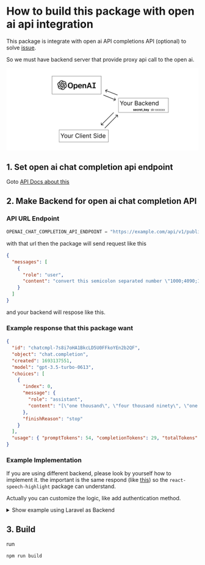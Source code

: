 # How to build this package with open ai api integration

This package is integrate with open ai API completions API (optional) to solve [issue](PROBLEMS.md#6-wrong-read-number).

So we must have backend server that provide proxy api call to the open ai.

![Open AI API](/img/chat_gpt_api.png)

## 1. Set open ai chat completion api endpoint

Goto [API Docs about this](API.md#package-data-and-cache-integration) 

## 2. Make Backend for open ai chat completion API

### API URL Endpoint

```js
OPENAI_CHAT_COMPLETION_API_ENDPOINT = "https://example.com/api/v1/public/chat";
```

with that url then the package will send request like this

```json
{
  "messages": [
    {
      "role": "user",
      "content": "convert this semicolon separated number \"1000;4090;1000000;1,2;9001;30,1\" into word form number with language \"en-US\" return the result as array. don't explain"
    }
  ]
}
```

and your backend will respose like this.

### Example response that this package want

```json
{
  "id": "chatcmpl-7s8i7oHA1BkcLD5U0FFkoYEn2b2QF",
  "object": "chat.completion",
  "created": 1693137551,
  "model": "gpt-3.5-turbo-0613",
  "choices": [
    {
      "index": 0,
      "message": {
        "role": "assistant",
        "content": "[\"one thousand\", \"four thousand ninety\", \"one million\", \"one point two\", \"nine thousand one\", \"thirty point one\"]"
      },
      "finishReason": "stop"
    }
  ],
  "usage": { "promptTokens": 54, "completionTokens": 29, "totalTokens": 83 }
}
```

### Example Implementation

If you are using different backend, please look by yourself how to implement it. the important is the same respond (like [this](#example-response-that-this-package-want)) so the `react-speech-highlight` package can understand.

Actually you can customize the logic, like add authentication method.

<details>
  <summary>Show example using Laravel as Backend</summary>

<br/>

### Router

Open `routes/api.php`

Remember you must set the throttle 180 request / 1 minute. our engine need to send a lot request. no worry it small request so its cost effective.

```php
/* OpenAI */
Route::name("openai.")->middleware('throttle:180,1')->controller(OpenAIController::class)->group(function () {
    // chat gpt
    Route::post('chat',  'chatPost')->name('chat_completions');
});
```

Controller

Open `OpenAIController.php`

```php
class OpenAIController extends Controller
{
    public function chatPost(Request $request){
        $origin = $request->header('Origin');

        $allowed_domain = [
            // Production url
            "https://example.com" =>  "sk-xxx_your_secret_key",

            // Development url
            "http://localhost:3000" => "sk-xxx_your_secret_key",
        ];

        if (!isset($allowed_domain[$origin])) {
            return response()->json([
                "status" => false,
                "message" => "Invalid request, please contact support!"
            ], 400);
        } else {
            if (strpos($origin, 'localhost') !== false) {
                if (app()->environment() != "local") {
                    return response()->json([
                        "status" => false,
                        "message" => "Invalid request, please contact support!"
                    ], 400);
                }
            }
        }

        $api_key = $allowed_domain[$origin];
        $bodyData = $request->all();

        if (!isset($bodyData['messages'])) {
            return response()->json([
                "status" => false,
                "message" => "please post 'messages' as body request"
            ], 400);
        }

        // This package is have problem don't use it -> https://github.com/openai-php/laravel
        // https://github.com/openai-php/laravel/issues/51#issuecomment-1651224516

        // Use approach like this instead
        $result = Http::withToken($api_key)
            ->retry(5, 500)
            ->post(
                'https://api.openai.com/v1/chat/completions',
                [
                    'model' => 'gpt-3.5-turbo',
                    'messages' => $bodyData["messages"],
                    // 'functions' => [
                    //     [
                    //         'name' => $function, 'parameters' => config('schema.'.$function),
                    //     ],
                    // ],
                    // 'function_call' => [
                    //     'name' => $function,
                    // ],
                    // 'temperature' => 0.6,
                    // 'top_p' => 1,
                ]
            )
            ->throw()
            ->json();

        return $result;
    }
}
```

</details>


## 3. Build

run 

```bash
npm run build
```
